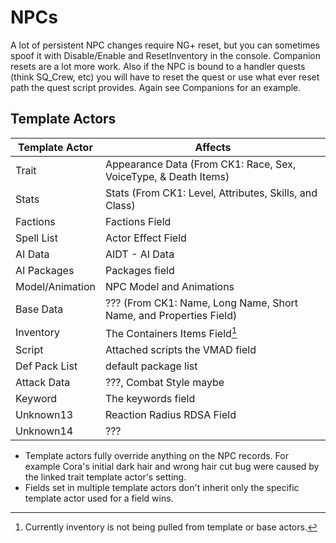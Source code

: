 # NPCs

A lot of persistent NPC changes require NG+ reset, but you can sometimes spoof it with Disable/Enable and ResetInventory in the console. Companion resets are a lot more work. Also if the NPC is bound to a handler quests (think SQ_Crew, etc) you will have to reset the quest or use what ever reset path the quest script provides. Again see Companions for an example.

## Template Actors

| Template Actor  | Affects                                                                       |
| --------------- | ----------------------------------------------------------------------------- |
| Trait           | Appearance Data (From CK1: Race, Sex, VoiceType, & Death Items)               |
| Stats           | Stats (From CK1: Level, Attributes, Skills, and Class)                        |
| Factions        | Factions Field                                                                |
| Spell List      | Actor Effect Field                                                            |
| AI Data         | AIDT - AI Data                                                                | 
| AI Packages     | Packages field                                                                |
| Model/Animation | NPC Model and Animations                                                      |
| Base Data       | ??? (From CK1: Name, Long Name, Short Name, and Properties Field)             | 
| Inventory       | The Containers Items Field[^1]                                                |
| Script          | Attached scripts the VMAD field                                               |
| Def Pack List   | default package list                                                          |
| Attack Data     | ???, Combat Style maybe                                                       |
| Keyword         | The keywords field                                                            |
| Unknown13       | Reaction Radius RDSA Field                                                    |
| Unknown14       | ???                                                                           |

- Template actors fully override anything on the NPC records. For example Cora's initial dark hair and wrong hair cut bug were caused by the linked trait template actor's setting.
- Fields set in multiple template actors don't inherit only the specific template actor used for a field wins. 

[^1]: Currently inventory is not being pulled from template or base actors. 

